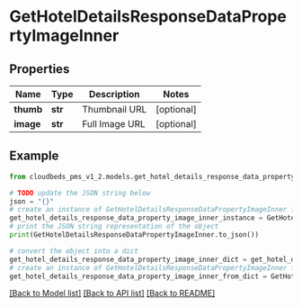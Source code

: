 # GetHotelDetailsResponseDataPropertyImageInner


## Properties

Name | Type | Description | Notes
------------ | ------------- | ------------- | -------------
**thumb** | **str** | Thumbnail URL | [optional] 
**image** | **str** | Full Image URL | [optional] 

## Example

```python
from cloudbeds_pms_v1_2.models.get_hotel_details_response_data_property_image_inner import GetHotelDetailsResponseDataPropertyImageInner

# TODO update the JSON string below
json = "{}"
# create an instance of GetHotelDetailsResponseDataPropertyImageInner from a JSON string
get_hotel_details_response_data_property_image_inner_instance = GetHotelDetailsResponseDataPropertyImageInner.from_json(json)
# print the JSON string representation of the object
print(GetHotelDetailsResponseDataPropertyImageInner.to_json())

# convert the object into a dict
get_hotel_details_response_data_property_image_inner_dict = get_hotel_details_response_data_property_image_inner_instance.to_dict()
# create an instance of GetHotelDetailsResponseDataPropertyImageInner from a dict
get_hotel_details_response_data_property_image_inner_from_dict = GetHotelDetailsResponseDataPropertyImageInner.from_dict(get_hotel_details_response_data_property_image_inner_dict)
```
[[Back to Model list]](../README.md#documentation-for-models) [[Back to API list]](../README.md#documentation-for-api-endpoints) [[Back to README]](../README.md)


